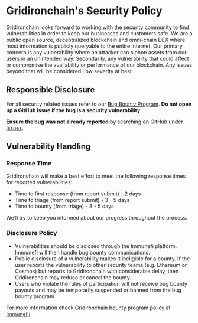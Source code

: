 # Gridironchain's Security Policy

Gridironchain looks forward to working with the security community to find vulnerabilities in order to keep our businesses and customers safe.  We are a public open source, decentralized blockchain and omni-chain DEX where most information is publicly queryable to the entire internet.  Our primary concern is any vulnerability where an attacker can siphon assets from our users in an unintended way.  Secondarily, any vulnerability that could affect or compromise the availability or performance of our blockchain.  Any issues beyond that will be considered Low severity at best.

## Responsible Disclosure

For all security related issues refer to our [Bug Bounty Program](https://immunefi.com/bounty/gridchain/). **Do not open up a GitHub issue if the bug is a security vulnerability**

**Ensure the bug was not already reported** by searching on GitHub under [Issues](https://github.com/Gridironchain/gridnode/issues).

## Vulnerability Handling

### Response Time

Gridironchain will make a best effort to meet the following response times for reported vulnerabilities:

* Time to first response (from report submit) - 2 days
* Time to triage (from report submit) - 3 - 5 days
* Time to bounty (from triage) - 3 - 5 days

We’ll try to keep you informed about our progress throughout the process.

### Disclosure Policy

* Vulnerabilities should be disclosed through the Immunefi platform. Immunefi will then handle bug bounty communications.
* Public disclosure of a vulnerability makes it ineligible for a bounty. If the user reports the vulnerability to other security teams (e.g. Ethereum or Cosmos) but reports to Gridironchain with considerable delay, then Gridironchain may reduce or cancel the bounty.
* Users who violate the rules of participation will not receive bug bounty payouts and may be temporarily suspended or banned from the bug bounty program.

For more information check Gridironchain bounty program policy at [ImmuneFi](https://immunefi.com/bounty/gridchain/)
